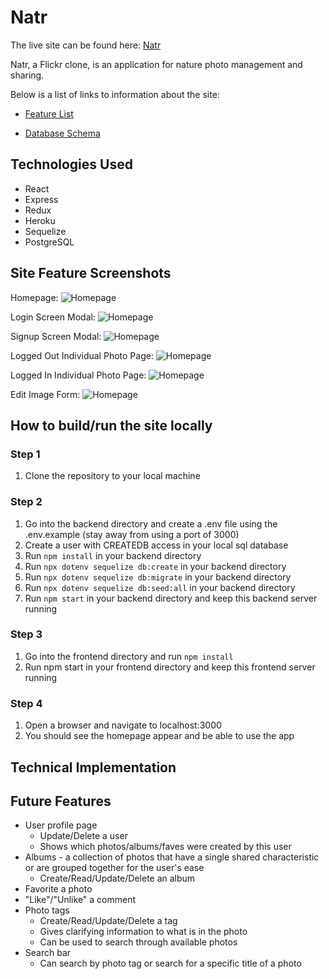 # Natr

The live site can be found here: [Natr](https://natr-app.herokuapp.com/)

Natr, a Flickr clone, is an application for nature photo management and sharing.

Below is a list of links to information about the site:

-   [Feature List](../../wiki/Feature-List)

-   [Database Schema](../../wiki/Database-Schema)

## Technologies Used

-   React
-   Express
-   Redux
-   Heroku
-   Sequelize
-   PostgreSQL

## Site Feature Screenshots

Homepage:
![Homepage](./Homepage-Screenshot)

Login Screen Modal:
![Homepage](./Login-Modal-Screenshot)

Signup Screen Modal:
![Homepage](./Signup-Modal-Screenshot)

Logged Out Individual Photo Page:
![Homepage](./Photo-Page-Screenshot)

Logged In Individual Photo Page:
![Homepage](./Logged-In-Photo-Page-Screenshot)

Edit Image Form:
![Homepage](./Edit-Image-Screenshot)

## How to build/run the site locally

### Step 1

1. Clone the repository to your local machine

### Step 2

1. Go into the backend directory and create a .env file using the .env.example (stay away from using a port of 3000)
2. Create a user with CREATEDB access in your local sql database
3. Run `npm install` in your backend directory
4. Run `npx dotenv sequelize db:create` in your backend directory
5. Run `npx dotenv sequelize db:migrate` in your backend directory
6. Run `npx dotenv sequelize db:seed:all` in your backend directory
7. Run `npm start` in your backend directory and keep this backend server running

### Step 3

1. Go into the frontend directory and run `npm install`
2. Run npm start in your frontend directory and keep this frontend server running

### Step 4

1. Open a browser and navigate to localhost:3000
2. You should see the homepage appear and be able to use the app

## Technical Implementation

## Future Features

-   User profile page
    -   Update/Delete a user
    -   Shows which photos/albums/faves were created by this user
-   Albums - a collection of photos that have a single shared characteristic or are grouped together for the user's ease
    -   Create/Read/Update/Delete an album
-   Favorite a photo
-   "Like"/"Unlike" a comment
-   Photo tags
    -   Create/Read/Update/Delete a tag
    -   Gives clarifying information to what is in the photo
    -   Can be used to search through available photos
-   Search bar
    -   Can search by photo tag or search for a specific title of a photo
